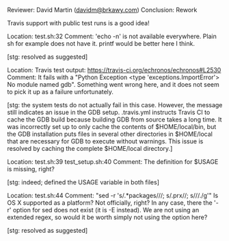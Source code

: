Reviewer: David Martin (davidm@brkawy.com)
Conclusion: Rework

Travis support with public test runs is a good idea!

Location: test.sh:32
Comment: 'echo -n' is not available everywhere. Plain sh for example does not
         have it. printf would be better here I think.

[stg: resolved as suggested]

Location: Travis test output: https://travis-ci.org/echronos/echronos#L2530
Comment: It fails with a "Python Exception <type 'exceptions.ImportError'>
         No module named gdb". Something went wrong here, and it does not seem
         to pick it up as a failure unfortunately.

[stg: the system tests do not actually fail in this case.
However, the message still indicates an issue in the GDB setup.
.travis.yml instructs Travis CI to cache the GDB build because building GDB from source takes a long time.
It was incorrectly set up to only cache the contents of $HOME/local/bin, but the GDB installation puts files in several other directories in $HOME/local that are necessary for GDB to execute without warnings.
This issue is resolved by caching the complete $HOME/local directory.]

Location: test.sh:39
          test_setup.sh:40
Comment: The definition for $USAGE is missing, right?

[stg: indeed; defined the USAGE variable in both files]

Location: test.sh:44
Comment: "sed -r 's/.*packages\///; s/.prx//; s/\//./g'"
         Is OS X supported as a platform? Not officially, right? In any case,
         there the '-r' option for sed does not exist (it is -E instead).
         We are not using an extended regex, so would it be worth simply not
         using the option here?

[stg: resolved as suggested]

